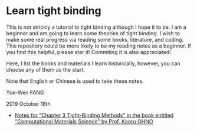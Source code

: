 # Learn tight binding

This is not strickly a tutorial to tight binding although I hope it to be. I am a beginner and am going to learn some theories of tight binding. I wish to make some real progress via reading some books, literature, and coding. This repository could be more likely to be my reading notes as a beginner. If you find this helpful, please star it! Commiting it is also appreciated!

Here, I list the books and materials I learn historically, however, you can choose any of them as the start.

Note that English or Chinese is used to take these notes.

Yue-Wen FANG

2019 October 18th

- [Notes for "Chapter 3 Tight-Binding Methods" in the book entitled "Computational Materials Science" by Prof. Kaoru OHNO](ch3-TB-methods-notes-20191018.md)

